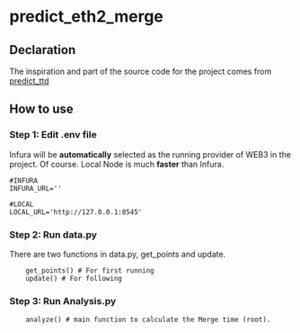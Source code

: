 # predict_eth2_merge

## Declaration
The inspiration and part of the source code for the project comes from [predict_ttd](https://github.com/taxmeifyoucan/predict_ttd)

## How to use

### Step 1: Edit .env file
Infura will be **automatically** selected as the running provider of WEB3 in the project. Of course. Local Node is much **faster** than Infura.
```
#INFURA
INFURA_URL=''

#LOCAL
LOCAL_URL='http://127.0.0.1:8545'
```

### Step 2: Run data.py
There are two functions in data.py, get_points and update.
```
    get_points() # For first running
    update() # For following
```
    
### Step 3: Run Analysis.py
```
    analyze() # main function to calculate the Merge time (root).
```